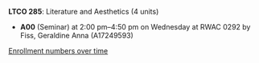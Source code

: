 **LTCO 285**: Literature and Aesthetics (4 units)

- **A00** (Seminar) at 2:00 pm–4:50 pm on Wednesday at RWAC 0292 by Fiss, Geraldine Anna (A17249593)

[Enrollment numbers over time](./LTCO285.tsv)
